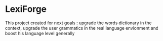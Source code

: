 # LexiForge
This project created for next goals : upgrade the words dictionary in the context, upgrade the user grammatics in the real language envionment and boost his language level generally
